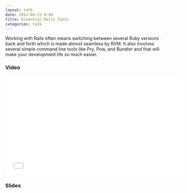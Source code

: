 ```yaml
---
layout: talk
date: 2012-04-23 0:00
title: Essential Rails Tools
categories: talk
---
```

Working with Rails often means switching between several Ruby versions back and forth which is made almost seamless by RVM. It also involves several simple command line tools like Pry, Pow, and Bundler and that will make your development life so much easier.

### Video

<iframe width="560" height="315" src="//www.youtube.com/embed/GtB6cwgm2fE" frameborder="0" allowfullscreen></iframe>

### Slides

<script async class="speakerdeck-embed" data-id="4f9718f96fda0a001f01f174" data-ratio="1.33333333333333" src="//speakerdeck.com/assets/embed.js"></script>
